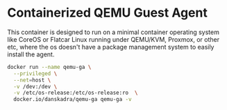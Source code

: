 # Containerized QEMU Guest Agent

This container is designed to run on a minimal container operating system like CoreOS or Flatcar Linux running under QEMU/KVM, Proxmox, or other etc, where the os doesn't have a package management system to easily install the agent.

````bash
docker run --name qemu-ga \
  --privileged \
  --net=host \
  -v /dev:/dev \
  -v /etc/os-release:/etc/os-release:ro  \
  docker.io/danskadra/qemu-ga qemu-ga -v
````
